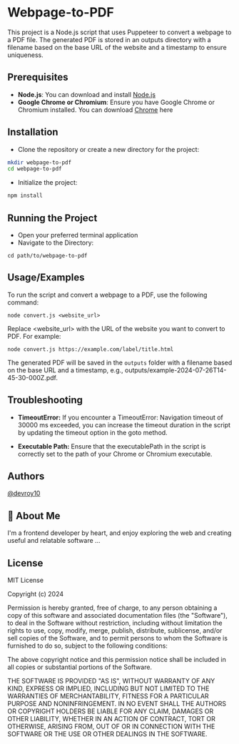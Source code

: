 # Webpage-to-PDF

This project is a Node.js script that uses Puppeteer to convert a webpage to a PDF file. The generated PDF is stored in an outputs directory with a filename based on the base URL of the website and a timestamp to ensure uniqueness.

## Prerequisites

- **Node.js**: You can download and install [Node.js](https://nodejs.org)
- **Google Chrome or Chromium**: Ensure you have Google Chrome or Chromium installed. You can download [Chrome](https://google.com/chrome) here

## Installation

- Clone the repository or create a new directory for the project:

```sh
mkdir webpage-to-pdf
cd webpage-to-pdf

```

- Initialize the project:

```sh
npm install

```

## Running the Project

- Open your preferred terminal application
- Navigate to the Directory:

```
cd path/to/webpage-to-pdf
```

## Usage/Examples

To run the script and convert a webpage to a PDF, use the following command:

```
node convert.js <website_url>

```

Replace <website_url> with the URL of the website you want to convert to PDF. For example:

```
node convert.js https://example.com/label/title.html
```

The generated PDF will be saved in the `outputs` folder with a filename based on the base URL and a timestamp, e.g., outputs/example-2024-07-26T14-45-30-000Z.pdf.

## Troubleshooting

- **TimeoutError:** If you encounter a TimeoutError: Navigation timeout of 30000 ms exceeded, you can increase the timeout duration in the script by updating the timeout option in the goto method.

- **Executable Path:** Ensure that the executablePath in the script is correctly set to the path of your Chrome or Chromium executable.
## Authors

[@devroy10](https://www.github.com/devroy10)

## 🚀 About Me

I'm a frontend developer by heart, and enjoy exploring the web and creating useful and relatable software ...


## License

MIT License

Copyright (c) 2024

Permission is hereby granted, free of charge, to any person obtaining a copy
of this software and associated documentation files (the "Software"), to deal
in the Software without restriction, including without limitation the rights
to use, copy, modify, merge, publish, distribute, sublicense, and/or sell
copies of the Software, and to permit persons to whom the Software is
furnished to do so, subject to the following conditions:

The above copyright notice and this permission notice shall be included in all
copies or substantial portions of the Software.

THE SOFTWARE IS PROVIDED "AS IS", WITHOUT WARRANTY OF ANY KIND, EXPRESS OR
IMPLIED, INCLUDING BUT NOT LIMITED TO THE WARRANTIES OF MERCHANTABILITY,
FITNESS FOR A PARTICULAR PURPOSE AND NONINFRINGEMENT. IN NO EVENT SHALL THE
AUTHORS OR COPYRIGHT HOLDERS BE LIABLE FOR ANY CLAIM, DAMAGES OR OTHER
LIABILITY, WHETHER IN AN ACTION OF CONTRACT, TORT OR OTHERWISE, ARISING FROM,
OUT OF OR IN CONNECTION WITH THE SOFTWARE OR THE USE OR OTHER DEALINGS IN THE
SOFTWARE.
